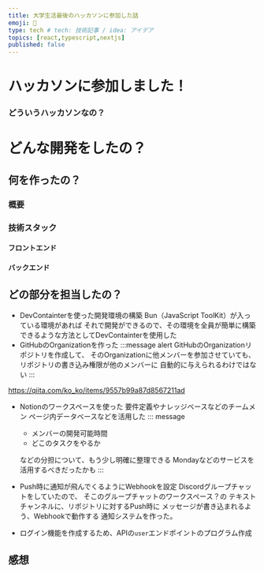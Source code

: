 ```yaml
---
title: 大学生活最後のハッカソンに参加した話
emoji: 🙌
type: tech # tech: 技術記事 / idea: アイデア
topics: [react,typescript,nextjs]
published: false
---
```


# ハッカソンに参加しました！
### どういうハッカソンなの？


# どんな開発をしたの？

## 何を作ったの？
### 概要
### 技術スタック
#### フロントエンド
#### バックエンド


## どの部分を担当したの？
- DevContainterを使った開発環境の構築 
    Bun（JavaScript ToolKit）が入っている環境があれば
    それで開発ができるので、その環境を全員が簡単に構築できるような方法としてDevContainterを使用した
- GitHubのOrganizationを作った
    :::message alert
    GitHubのOrganizationリポジトリを作成して、
    そのOrganizationに他メンバーを参加させていても、
    リポジトリの書き込み権限が他のメンバーに
    自動的に与えられるわけではない
    :::
    
https://qiita.com/ko_ko/items/9557b99a87d8567211ad

- Notionのワークスペースを使った
    要件定義やナレッジベースなどのチームメン
    ページ内データベースなどを活用した
    ::: message
    - メンバーの開発可能時間
    - どこのタスクをやるか

    などの分担について、もう少し明確に整理できる
    Mondayなどのサービスを活用するべきだったかも
    :::
- Push時に通知が飛んでくるようにWebhookを設定
    Discordグループチャットをしていたので、
    そこのグループチャットのワークスペース？の
    テキストチャンネルに、リポジトリに対するPush時に
    メッセージが書き込まれるよう、Webhookで動作する
    通知システムを作った。

- ログイン機能を作成するため、APIの`user`エンドポイントのプログラム作成

## 感想